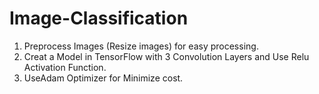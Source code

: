 # Image-Classification

1. Preprocess Images (Resize images) for easy processing.
2. Creat a Model in TensorFlow with 3 Convolution Layers and Use Relu Activation Function.
3. UseAdam Optimizer for Minimize cost.

